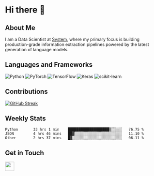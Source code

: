 # Hi there 👋

## About Me
I am a Data Scientist at [System](https://www.system.com), where my primary focus is building production-grade information extraction pipelines powered by the latest generation of language models.

## Languages and Frameworks
![Python](https://img.shields.io/badge/python-3670A0?style=for-the-badge&logo=python&logoColor=ffdd54)
![PyTorch](https://img.shields.io/badge/PyTorch-%23EE4C2C.svg?style=for-the-badge&logo=PyTorch&logoColor=white)
![TensorFlow](https://img.shields.io/badge/TensorFlow-%23FF6F00.svg?style=for-the-badge&logo=TensorFlow&logoColor=white)
![Keras](https://img.shields.io/badge/Keras-%23D00000.svg?style=for-the-badge&logo=Keras&logoColor=white)
![scikit-learn](https://img.shields.io/badge/scikit--learn-%23F7931E.svg?style=for-the-badge&logo=scikit-learn&logoColor=white)


## Contributions
[![GitHub Streak](https://streak-stats.demolab.com/?user=naingthet&theme=dark)](https://git.io/streak-stats)


## Weekly Stats
<!--START_SECTION:waka-->

```text
Python       33 hrs 1 min    ███████████████████▒░░░░░   76.75 %
JSON         4 hrs 46 mins   ██▓░░░░░░░░░░░░░░░░░░░░░░   11.10 %
Other        2 hrs 37 mins   █▓░░░░░░░░░░░░░░░░░░░░░░░   06.11 %
```

<!--END_SECTION:waka-->

## Get in Touch
<p align='left'>
<!-- <a href="https://naingthet.github.io/"><img height="30" src="https://img.shields.io/badge/Portfolio-%230077B5.svg?style=for-the-badge&logoColor=white"></a>&nbsp;&nbsp; -->
<a href="https://www.linkedin.com/in/thet-naing/"><img height="30" src="https://img.shields.io/badge/linkedin-%230077B5.svg?style=for-the-badge&logo=linkedin&logoColor=white"></a>&nbsp;&nbsp;
</p>
